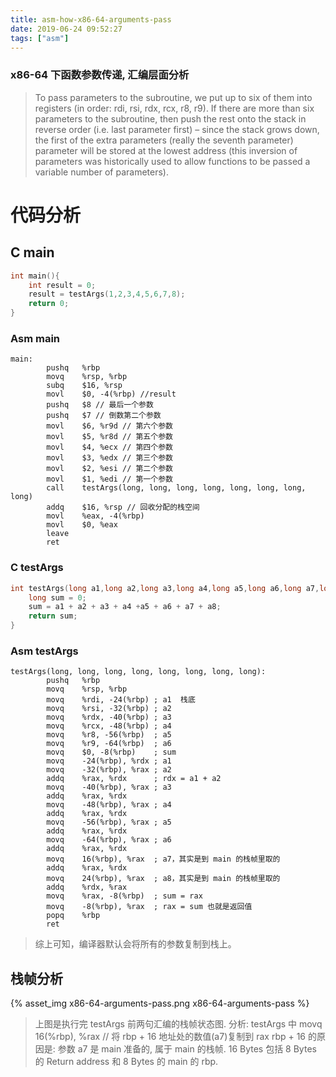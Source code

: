 ```yaml
---
title: asm-how-x86-64-arguments-pass
date: 2019-06-24 09:52:27
tags: ["asm"]
---
```

### x86-64 下函数参数传递, 汇编层面分析

> To pass parameters to the subroutine, we put up to six of them into registers (in order: rdi, rsi, rdx, rcx, r8, r9). If there are more than six parameters to the subroutine, then push the rest onto the stack in reverse order (i.e. last parameter first) – since the stack grows down, the first of the extra parameters (really the seventh parameter) parameter will be stored at the lowest address (this inversion of parameters was historically used to allow functions to be passed a variable number of parameters).

# 代码分析
## C main 
```cpp
int main(){
    int result = 0;
    result = testArgs(1,2,3,4,5,6,7,8);
    return 0;
}

```

### Asm main 

```
main:
        pushq   %rbp
        movq    %rsp, %rbp
        subq    $16, %rsp
        movl    $0, -4(%rbp) //result
        pushq   $8 // 最后一个参数
        pushq   $7 // 倒数第二个参数
        movl    $6, %r9d // 第六个参数
        movl    $5, %r8d // 第五个参数
        movl    $4, %ecx // 第四个参数
        movl    $3, %edx // 第三个参数
        movl    $2, %esi // 第二个参数
        movl    $1, %edi // 第一个参数
        call    testArgs(long, long, long, long, long, long, long, long)
        addq    $16, %rsp // 回收分配的栈空间
        movl    %eax, -4(%rbp)
        movl    $0, %eax
        leave
        ret
```

### C testArgs

```cpp
int testArgs(long a1,long a2,long a3,long a4,long a5,long a6,long a7,long a8){
    long sum = 0;
    sum = a1 + a2 + a3 + a4 +a5 + a6 + a7 + a8;
    return sum;
}
```

### Asm testArgs
```x86asm
testArgs(long, long, long, long, long, long, long, long):
        pushq   %rbp
        movq    %rsp, %rbp
        movq    %rdi, -24(%rbp) ; a1  栈底
        movq    %rsi, -32(%rbp) ; a2
        movq    %rdx, -40(%rbp) ; a3
        movq    %rcx, -48(%rbp) ; a4
        movq    %r8, -56(%rbp)  ; a5
        movq    %r9, -64(%rbp)  ; a6
        movq    $0, -8(%rbp)    ; sum
        movq    -24(%rbp), %rdx ; a1
        movq    -32(%rbp), %rax ; a2
        addq    %rax, %rdx      ; rdx = a1 + a2
        movq    -40(%rbp), %rax ; a3
        addq    %rax, %rdx
        movq    -48(%rbp), %rax ; a4
        addq    %rax, %rdx
        movq    -56(%rbp), %rax ; a5
        addq    %rax, %rdx
        movq    -64(%rbp), %rax ; a6
        addq    %rax, %rdx
        movq    16(%rbp), %rax  ; a7，其实是到 main 的栈帧里取的
        addq    %rax, %rdx
        movq    24(%rbp), %rax  ; a8，其实是到 main 的栈帧里取的
        addq    %rdx, %rax
        movq    %rax, -8(%rbp)  ; sum = rax
        movq    -8(%rbp), %rax  ; rax = sum 也就是返回值
        popq    %rbp
        ret
```

> 综上可知，编译器默认会将所有的参数复制到栈上。

## 栈帧分析
{% asset_img x86-64-arguments-pass.png x86-64-arguments-pass %}

> 上图是执行完 testArgs 前两句汇编的栈帧状态图.
> 分析:
> testArgs 中 movq    16(%rbp), %rax  // 将 rbp + 16 地址处的数值(a7)复制到 rax
rbp + 16 的原因是: 参数 a7 是 main 准备的, 属于 main 的栈帧. 16 Bytes 包括 8 Bytes 的 Return address 和 8 Bytes 的 main 的 rbp.